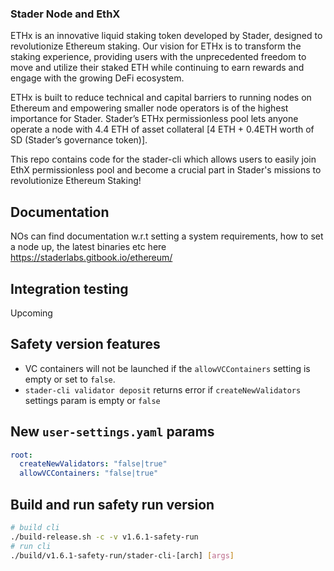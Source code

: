 ### Stader Node and EthX

ETHx is an innovative liquid staking token developed by Stader, designed to revolutionize Ethereum staking. Our vision for ETHx is to transform the staking experience, providing users with the unprecedented freedom to move and utilize their staked ETH while continuing to earn rewards and engage with the growing DeFi ecosystem.

ETHx is built to reduce technical and capital barriers to running nodes on Ethereum and empowering smaller node operators is of the highest importance for Stader. Stader’s ETHx permissionless pool lets anyone operate a node with 4.4 ETH of asset collateral [4 ETH + 0.4ETH worth of SD (Stader’s governance token)]. 

This repo contains code for the stader-cli which allows users to easily join EthX permissionless pool and become a crucial part in Stader's missions to revolutionize Ethereum Staking!

## Documentation

NOs can find documentation w.r.t setting a system requirements, how to set a node up, the latest binaries etc here https://staderlabs.gitbook.io/ethereum/

## Integration testing

Upcoming

## Safety version features
- VC containers will not be launched if the `allowVCContainers` setting is empty or set to `false`.
- `stader-cli validator deposit` returns error if `createNewValidators` settings param is empty or `false`

## New `user-settings.yaml` params
```yaml
root:
  createNewValidators: "false|true"
  allowVCContainers: "false|true"
```

## Build and run safety run version
```bash
# build cli
./build-release.sh -c -v v1.6.1-safety-run
# run cli
./build/v1.6.1-safety-run/stader-cli-[arch] [args] 
```

